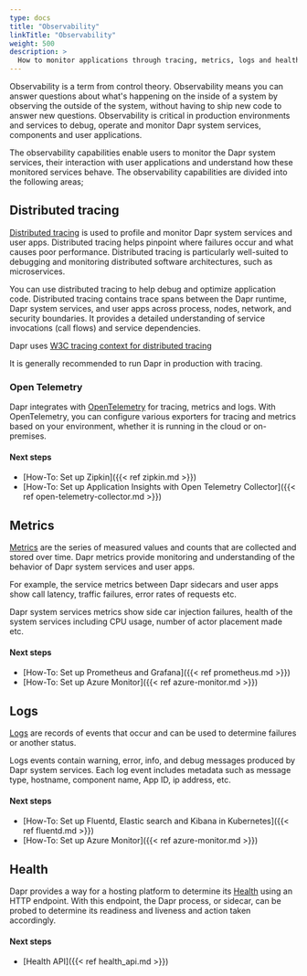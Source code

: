 ```yaml
---
type: docs
title: "Observability"
linkTitle: "Observability"
weight: 500
description: >
  How to monitor applications through tracing, metrics, logs and health
---
```


Observability is a term from control theory. Observability means you can answer questions about what's happening on the inside of a system by observing the outside of the system, without having to ship new code to answer new questions. Observability is critical in production environments and services to debug, operate and monitor Dapr system services, components and user applications.

The observability capabilities enable users to monitor the Dapr system services, their interaction with user applications and understand how these monitored services behave. The observability capabilities are divided into the following areas;

## Distributed tracing

[Distributed tracing]({{X21X}}) is used to profile and monitor Dapr system services and user apps. Distributed tracing helps pinpoint where failures occur and what causes poor performance. Distributed tracing is particularly well-suited to debugging and monitoring distributed software architectures, such as microservices.

You can use distributed tracing to help debug and optimize application code. Distributed tracing contains trace spans between the Dapr runtime, Dapr system services, and user apps across process, nodes, network, and security boundaries. It provides a detailed understanding of service invocations (call flows) and service dependencies.

Dapr uses [W3C tracing context for distributed tracing]({{X23X}})

It is generally recommended to run Dapr in production with tracing.

### Open Telemetry

Dapr integrates with [OpenTelemetry](https://opentelemetry.io/) for tracing, metrics and logs. With OpenTelemetry, you can configure various exporters for tracing and metrics based on your environment, whether it is running in the cloud or on-premises.

#### Next steps

- [How-To: Set up Zipkin]({{< ref zipkin.md >}})
- [How-To: Set up Application Insights with Open Telemetry Collector]({{< ref open-telemetry-collector.md >}})

## Metrics

[Metrics]({{X26X}}) are the series of measured values and counts that are collected and stored over time. Dapr metrics provide monitoring and understanding of the behavior of Dapr system services and user apps.

For example, the service metrics between Dapr sidecars and user apps show call latency, traffic failures, error rates of requests etc.

Dapr system services metrics show side car injection failures, health of the system services including CPU usage, number of actor placement made etc.

#### Next steps

- [How-To: Set up Prometheus and Grafana]({{< ref prometheus.md >}})
- [How-To: Set up Azure Monitor]({{< ref azure-monitor.md >}})

## Logs

[Logs]({{X28X}}) are records of events that occur and can be used to determine failures or another status.

Logs events contain warning, error, info, and debug messages produced by Dapr system services. Each log event includes metadata such as message type, hostname, component name, App ID, ip address, etc.

#### Next steps

- [How-To: Set up Fluentd, Elastic search and Kibana in Kubernetes]({{< ref fluentd.md >}})
- [How-To: Set up Azure Monitor]({{< ref azure-monitor.md >}})

## Health

Dapr provides a way for a hosting platform to determine its [Health]({{X30X}}) using an HTTP endpoint. With this endpoint, the Dapr process, or sidecar, can be probed to determine its readiness and liveness and action taken accordingly.

#### Next steps

- [Health API]({{< ref health_api.md >}})